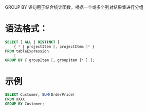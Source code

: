 GROUP BY 语句用于结合统计函数，根据一个或多个列对结果集进行分组

# 语法格式：

```sql
SELECT [ ALL | DISTINCT ]
    { * | projectItem [, projectItem ]* }
FROM tableExpression
    [
GROUP BY { groupItem [, groupItem ]* } ];
```

# 示例

```sql
SELECT Customer, SUM(OrderPrice)
FROM XXXX
GROUP BY Customer;
```
